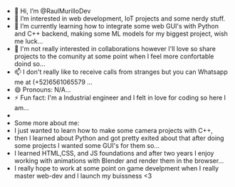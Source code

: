 - 👋 Hi, I’m @RaulMurilloDev
- 👀 I’m interested in web development, IoT projects and some nerdy stuff.
- 🌱 I’m currently learning how to integrate some web GUI's with Python and C++ backend, making some ML models for my biggest project, wish me luck...
- 💞️ I'm not really interested in collaborations however I'll love so share projects to the comunity at some point when I feel more confortable doind so...
- 📫 I don't really like to receive calls from stranges but you can Whatsapp me at (+52)6561065579 ...
- 😄 Pronouns: N/A...
- ⚡ Fun fact: I'm a Industrial engineer and I felt in love for coding so here I am...
-
- Some more about me:
-  I just wanted to learn how to make some camera projects with C++,
-  then I learned about Python and got pretty exited about that after doing some projects I wanted some GUI's for them so...
-  I learned HTML,CSS, and JS foundations and after two years I enjoy working with animations with Blender and render them in the browser...
-  I really hope to work at some point on game develpment when I really master web-dev and I launch my buissness <3 

<!---
RaulMurilloDev/RaulMurilloDev is a ✨ special ✨ repository because its `README.md` (this file) appears on your GitHub profile.
You can click the Preview link to take a look at your changes.
--->
